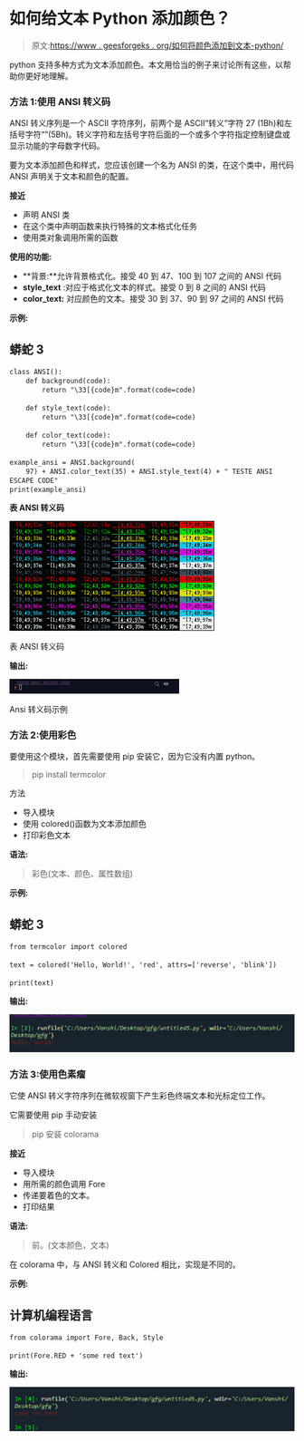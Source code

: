 # 如何给文本 Python 添加颜色？

> 原文:[https://www . geesforgeks . org/如何将颜色添加到文本-python/](https://www.geeksforgeeks.org/how-to-add-colour-to-text-python/)

python 支持多种方式为文本添加颜色。本文用恰当的例子来讨论所有这些，以帮助你更好地理解。

### 方法 1:使用 ANSI 转义码

ANSI 转义序列是一个 ASCII 字符序列，前两个是 ASCII“转义”字符 27 (1Bh)和左括号字符“”(5Bh)。转义字符和左括号字符后面的一个或多个字符指定控制键盘或显示功能的字母数字代码。

要为文本添加颜色和样式，您应该创建一个名为 ANSI 的类，在这个类中，用代码 ANSI 声明关于文本和颜色的配置。

**接近**

*   声明 ANSI 类
*   在这个类中声明函数来执行特殊的文本格式化任务
*   使用类对象调用所需的函数

**使用的功能:**

*   **背景:**允许背景格式化。接受 40 到 47、100 到 107 之间的 ANSI 代码
*   **style_text** :对应于格式化文本的样式。接受 0 到 8 之间的 ANSI 代码
*   **color_text:** 对应颜色的文本。接受 30 到 37、90 到 97 之间的 ANSI 代码

**示例:**

## 蟒蛇 3

```
class ANSI():
    def background(code):
        return "\33[{code}m".format(code=code)

    def style_text(code):
        return "\33[{code}m".format(code=code)

    def color_text(code):
        return "\33[{code}m".format(code=code)

example_ansi = ANSI.background(
    97) + ANSI.color_text(35) + ANSI.style_text(4) + " TESTE ANSI ESCAPE CODE"
print(example_ansi)
```

**表 ANSI 转义码**

![](img/1dbf60c0fd35c3bd72d4be628e909d4e.png)

表 ANSI 转义码

**输出:**

![](img/b238c9b6f6981137a9ffe31946162846.png)

Ansi 转义码示例

### 方法 2:使用彩色

要使用这个模块，首先需要使用 pip 安装它，因为它没有内置 python。

> pip install termcolor

方法

*   导入模块
*   使用 colored()函数为文本添加颜色
*   打印彩色文本

**语法:**

> 彩色(文本、颜色、属性数组)

**示例:**

## 蟒蛇 3

```
from termcolor import colored

text = colored('Hello, World!', 'red', attrs=['reverse', 'blink'])

print(text)
```

**输出:**

![](img/5f4c06a845052e8125f571ec8f7a2cd5.png)

### 方法 3:使用色素瘤

它使 ANSI 转义字符序列在微软视窗下产生彩色终端文本和光标定位工作。

它需要使用 pip 手动安装

> pip 安装 colorama

**接近**

*   导入模块
*   用所需的颜色调用 Fore
*   传递要着色的文本。
*   打印结果

**语法:**

> 前。(文本颜色，文本)

在 colorama 中，与 ANSI 转义和 Colored 相比，实现是不同的。

**示例:**

## 计算机编程语言

```
from colorama import Fore, Back, Style

print(Fore.RED + 'some red text')
```

**输出:**

![](img/f4c5b7d06ec23e44f6b73b8009fcb49f.png)